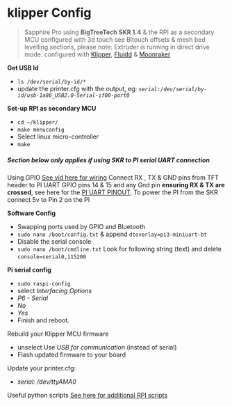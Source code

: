 # klipper Config

> Sapphire Pro using **BigTreeTech SKR 1.4** & the RPI as a secondary MCU configured with 3d touch see Bltouch offsets & mesh bed levelling sections, please note: Extruder is running in direct drive mode. configured with [Klipper](https://github.com/KevinOConnor/klipper), [Fluidd](https://github.com/cadriel/fluidd) & [Moonraker](https://github.com/Arksine/moonraker)
> 

**Get USB Id**
* `ls /dev/serial/by-id/*`
* update the printer.cfg with the output, eg: *`serial:/dev/serial/by-id/usb-1a86_USB2.0-Serial-if00-port0`*

**Set-up RPI as secondary MCU**
* `cd ~/klipper/`
* `make menuconfig`
* Select linux micro-controller 
* `make`

##### Section below only applies if using SKR to PI serial UART connection 

Using GPIO [See vid here for wiring](https://www.youtube.com/watch?v=AtW3GqkKUz8-Q&t=14m39s) Connect RX , TX & GND pins from TFT header to PI UART GPIO pins 14 & 15 and any Gnd pin **ensuring RX & TX are crossed**, see here for the [PI UART PINOUT](https://pinout.xyz/pinout/pin8_gpio14). To power the PI from the SKR connect 5v to Pin 2 on the PI
  
  **Software Config**
  * Swapping ports used by GPIO and Bluetooth
  * `sudo nano /boot/config.txt` & append `dtoverlay=pi3-miniuart-bt`
  * Disable the serial console
  * `sudo nano /boot/cmdline.txt` Look for following string (text) and delete `console=serial0,115200`

  **Pi serial config**
  * `sudo raspi-config`
  * select *Interfacing Options*
  * *P6 - Serial*
  * *No*
  * *Yes*
  * Finish and reboot.

  Rebuild your Klipper MCU firmware
  * unselect Use *USB for communication* (instead of serial)
  * Flash updated firmware to your board

  Update your printer.cfg:
  * *serial: /dev/ttyAMA0*

  Useful python scripts
  [See here for additional RPI scripts ](https://github.com/sajrashid/RpiPythonScripts)


